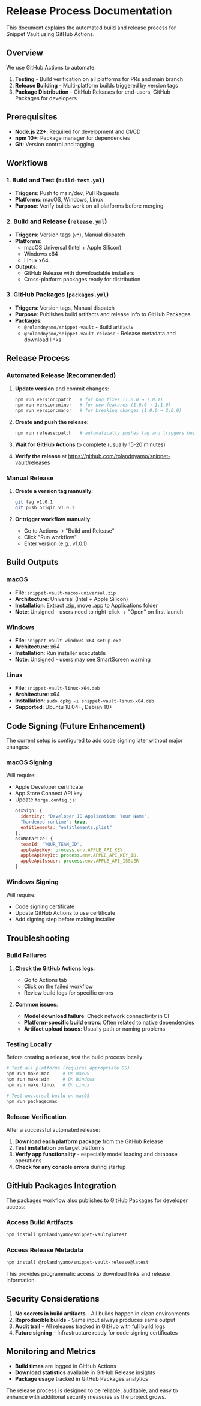 # Release Process Documentation

This document explains the automated build and release process for Snippet Vault using GitHub Actions.

## Overview

We use GitHub Actions to automate:
1. **Testing** - Build verification on all platforms for PRs and main branch
2. **Release Building** - Multi-platform builds triggered by version tags
3. **Package Distribution** - GitHub Releases for end-users, GitHub Packages for developers

## Prerequisites

- **Node.js 22+**: Required for development and CI/CD
- **npm 10+**: Package manager for dependencies
- **Git**: Version control and tagging

## Workflows

### 1. Build and Test (`build-test.yml`)
- **Triggers**: Push to main/dev, Pull Requests
- **Platforms**: macOS, Windows, Linux
- **Purpose**: Verify builds work on all platforms before merging

### 2. Build and Release (`release.yml`)
- **Triggers**: Version tags (`v*`), Manual dispatch
- **Platforms**: 
  - macOS Universal (Intel + Apple Silicon)
  - Windows x64
  - Linux x64
- **Outputs**: 
  - GitHub Release with downloadable installers
  - Cross-platform packages ready for distribution

### 3. GitHub Packages (`packages.yml`)
- **Triggers**: Version tags, Manual dispatch  
- **Purpose**: Publishes build artifacts and release info to GitHub Packages
- **Packages**:
  - `@rolandnyamo/snippet-vault` - Build artifacts
  - `@rolandnyamo/snippet-vault-release` - Release metadata and download links

## Release Process

### Automated Release (Recommended)

1. **Update version** and commit changes:
   ```bash
   npm run version:patch   # for bug fixes (1.0.0 → 1.0.1)
   npm run version:minor   # for new features (1.0.0 → 1.1.0)
   npm run version:major   # for breaking changes (1.0.0 → 2.0.0)
   ```

2. **Create and push the release**:
   ```bash
   npm run release:patch   # automatically pushes tag and triggers build
   ```

3. **Wait for GitHub Actions** to complete (usually 15-20 minutes)

4. **Verify the release** at https://github.com/rolandnyamo/snippet-vault/releases

### Manual Release

1. **Create a version tag manually**:
   ```bash
   git tag v1.0.1
   git push origin v1.0.1
   ```

2. **Or trigger workflow manually**:
   - Go to Actions → "Build and Release"
   - Click "Run workflow"
   - Enter version (e.g., v1.0.1)

## Build Outputs

### macOS
- **File**: `snippet-vault-macos-universal.zip`
- **Architecture**: Universal (Intel + Apple Silicon)
- **Installation**: Extract .zip, move .app to Applications folder
- **Note**: Unsigned - users need to right-click → "Open" on first launch

### Windows  
- **File**: `snippet-vault-windows-x64-setup.exe`
- **Architecture**: x64
- **Installation**: Run installer executable
- **Note**: Unsigned - users may see SmartScreen warning

### Linux
- **File**: `snippet-vault-linux-x64.deb`
- **Architecture**: x64  
- **Installation**: `sudo dpkg -i snippet-vault-linux-x64.deb`
- **Supported**: Ubuntu 18.04+, Debian 10+

## Code Signing (Future Enhancement)

The current setup is configured to add code signing later without major changes:

### macOS Signing
Will require:
- Apple Developer certificate
- App Store Connect API key
- Update `forge.config.js`:
  ```javascript
  osxSign: {
    identity: "Developer ID Application: Your Name",
    "hardened-runtime": true,
    entitlements: "entitlements.plist"
  },
  osxNotarize: {
    teamId: "YOUR_TEAM_ID",
    appleApiKey: process.env.APPLE_API_KEY,
    appleApiKeyId: process.env.APPLE_API_KEY_ID,
    appleApiIssuer: process.env.APPLE_API_ISSUER
  }
  ```

### Windows Signing
Will require:
- Code signing certificate
- Update GitHub Actions to use certificate
- Add signing step before making installer

## Troubleshooting

### Build Failures

1. **Check the GitHub Actions logs**:
   - Go to Actions tab
   - Click on the failed workflow
   - Review build logs for specific errors

2. **Common issues**:
   - **Model download failure**: Check network connectivity in CI
   - **Platform-specific build errors**: Often related to native dependencies
   - **Artifact upload issues**: Usually path or naming problems

### Testing Locally

Before creating a release, test the build process locally:

```bash
# Test all platforms (requires appropriate OS)
npm run make:mac     # On macOS
npm run make:win     # On Windows  
npm run make:linux   # On Linux

# Test universal build on macOS
npm run package:mac
```

### Release Verification

After a successful automated release:

1. **Download each platform package** from the GitHub Release
2. **Test installation** on target platforms
3. **Verify app functionality** - especially model loading and database operations
4. **Check for any console errors** during startup

## GitHub Packages Integration

The packages workflow also publishes to GitHub Packages for developer access:

### Access Build Artifacts
```bash
npm install @rolandnyamo/snippet-vault@latest
```

### Access Release Metadata
```bash
npm install @rolandnyamo/snippet-vault-release@latest
```

This provides programmatic access to download links and release information.

## Security Considerations

1. **No secrets in build artifacts** - All builds happen in clean environments
2. **Reproducible builds** - Same input always produces same output
3. **Audit trail** - All releases tracked in GitHub with full build logs
4. **Future signing** - Infrastructure ready for code signing certificates

## Monitoring and Metrics

- **Build times** are logged in GitHub Actions
- **Download statistics** available in GitHub Release insights
- **Package usage** tracked in GitHub Packages analytics

The release process is designed to be reliable, auditable, and easy to enhance with additional security measures as the project grows.

